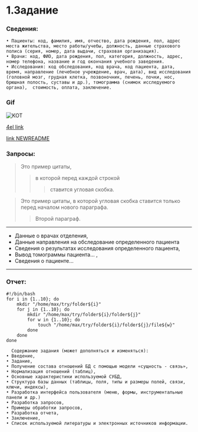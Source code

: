 # 1.Задание	

### Сведения:
    • Пациенты: код, фамилия, имя, отчество, дата рождения, пол, адрес места жительства, место работы/учебы, должность, данные страхового полиса (серия, номер, дата выдачи, страховая организация).
    • Врачи: код, ФИО, дата рождения, пол, категория, должность, адрес, номер телефона, название и год окончания учебного заведения.
    • Исследования: код обследования, код врача, код пациента, дата,   время, направление (лечебное учреждение, врач, дата), вид исследования (головной мозг, грудная клетка, позвоночник, печень, почки, нос, брюшная полость, суставы и др.), томограмма (снимок исследуемого органа),  стоимость, оплата, заключение. 

### Gif
![KOT](https://i0.wp.com/www.printmag.com/wp-content/uploads/2021/02/4cbe8d_f1ed2800a49649848102c68fc5a66e53mv2.gif?fit=476%2C280&ssl=1)

[4el link](/NEW_README.md)

[link NEWREADME](https://github.com/waccabi/UprInfProj/blob/main/NEW_README)

### Запросы:


>Это пример цитаты,
>>в которой перед каждой строкой
>>>ставится угловая скобка.

>Это пример цитаты,
в которой угловая скобка
ставится только перед началом нового параграфа.
>>Второй параграф. 

---
- Данные о врачах отделения,
- Данные направления на обследование определенного пациента
- Сведения  о результатах исследования определенного пациента, 
- Вывод томограммы  пациента… ,
- Сведения о пациенте… 
---

### Отчет:
```
#!/bin/bash
for i in {1..10}; do
	mkdir "/home/max/try/folder${i}"
	for j in {1..10}; do
		mkdir "/home/max/try/folder${i}/folder${j}"
		for w in {1..10}; do
			touch "/home/max/try/folder${i}/folder${j}/file${w}"
		done
	done
done
```
      Содержание задания (может дополняться и изменяться):
    • Введение,
    • Задание,
    • Получение состава отношений БД с помощью модели «сущность - связь»,
    • Нормализация отношений (таблиц),
    • Основные характеристики используемой СУБД,
    • Структура базы данных (таблицы, поля, типы и размеры полей, связи, ключи, индексы),
    • Разработка интерфейса пользователя (меню, формы, инструментальные панели и др.)
    • Разработка запросов,
    • Примеры обработки запросов,
    • Разработка отчета,
    • Заключение,
    • Список используемой литературы и электронных источников информации.
